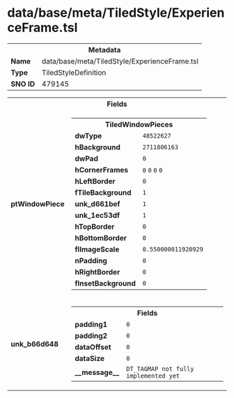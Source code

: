<h1>data/base/meta/TiledStyle/ExperienceFrame.tsl</h1><table><tr><th colspan="100%">Metadata</th></tr><tr><td><b>Name</b></td><td>data/base/meta/TiledStyle/ExperienceFrame.tsl</td></tr><tr><td><b>Type</b></td><td>TiledStyleDefinition</td></tr><tr><td><b>SNO ID</b></td><td>479145</td></tr></table>

<table><tr><th colspan="100%">Fields</th></tr><tr><td><b>ptWindowPiece</b></td><td><table><tr><th colspan="100%">TiledWindowPieces</th></tr><tr><td><b>dwType</b></td><td><code>48522627</code></td></tr><tr><td><b>hBackground</b></td><td><code>2711806163</code></td></tr><tr><td><b>dwPad</b></td><td><code>0</code></td></tr><tr><td><b>hCornerFrames</b></td><td><code>0</code>
<code>0</code>
<code>0</code>
<code>0</code>
</td></tr><tr><td><b>hLeftBorder</b></td><td><code>0</code></td></tr><tr><td><b>fTileBackground</b></td><td><code>1</code></td></tr><tr><td><b>unk_d661bef</b></td><td><code>1</code></td></tr><tr><td><b>unk_1ec53df</b></td><td><code>1</code></td></tr><tr><td><b>hTopBorder</b></td><td><code>0</code></td></tr><tr><td><b>hBottomBorder</b></td><td><code>0</code></td></tr><tr><td><b>flImageScale</b></td><td><code>0.550000011920929</code></td></tr><tr><td><b>nPadding</b></td><td><code>0</code></td></tr><tr><td><b>hRightBorder</b></td><td><code>0</code></td></tr><tr><td><b>fInsetBackground</b></td><td><code>0</code></td></tr></table>


</td></tr><tr><td><b>unk_b66d648</b></td><td><table><tr><th colspan="100%">Fields</th></tr><tr><td><b>padding1</b></td><td><code>0</code></td></tr><tr><td><b>padding2</b></td><td><code>0</code></td></tr><tr><td><b>dataOffset</b></td><td><code>0</code></td></tr><tr><td><b>dataSize</b></td><td><code>0</code></td></tr><tr><td><b>__message__</b></td><td><code>DT_TAGMAP not fully implemented yet</code></td></tr></table>

</td></tr></table>

